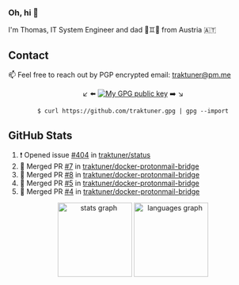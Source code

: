 ### Oh, hi 👋

I'm Thomas, IT System Engineer and dad 👶♊️👶 from Austria 🇦🇹

<!--
**traktuner/traktuner** is a ✨ _special_ ✨ repository because its `README.md` (this file) appears on your GitHub profile.

Here are some ideas to get you started:

- 🔭 I’m currently working on ...
- 🌱 I’m currently learning ...
- 👯 I’m looking to collaborate on ...
- 🤔 I’m looking for help with ...
- 💬 Ask me about ...
- 📫 How to reach me: ...
- 😄 Pronouns: ...
- ⚡ Fun fact: ...
-->

## Contact
📫 Feel free to reach out by PGP encrypted email:
traktuner@pm.me

<div align="center" markdown="1">

↙️ ⬅️ [![My GPG public key](https://img.shields.io/badge/PGP%20public%20key-6D4AFF?style=for-the-badge)](https://github.com/traktuner.gpg) ➡️ ↘️

```shell
$ curl https://github.com/traktuner.gpg | gpg --import
```

</div>

## GitHub Stats
<!--START_SECTION:activity-->
1. ❗ Opened issue [#404](https://github.com/traktuner/status/issues/404) in [traktuner/status](https://github.com/traktuner/status)
2. 🎉 Merged PR [#7](https://github.com/traktuner/docker-protonmail-bridge/pull/7) in [traktuner/docker-protonmail-bridge](https://github.com/traktuner/docker-protonmail-bridge)
3. 🎉 Merged PR [#8](https://github.com/traktuner/docker-protonmail-bridge/pull/8) in [traktuner/docker-protonmail-bridge](https://github.com/traktuner/docker-protonmail-bridge)
4. 🎉 Merged PR [#5](https://github.com/traktuner/docker-protonmail-bridge/pull/5) in [traktuner/docker-protonmail-bridge](https://github.com/traktuner/docker-protonmail-bridge)
5. 🎉 Merged PR [#4](https://github.com/traktuner/docker-protonmail-bridge/pull/4) in [traktuner/docker-protonmail-bridge](https://github.com/traktuner/docker-protonmail-bridge)
<!--END_SECTION:activity-->

<div align="center">
  <img src="https://github-readme-stats.vercel.app/api?username=traktuner&hide_title=false&hide_rank=false&show_icons=true&include_all_commits=true&count_private=true&disable_animations=false&theme=dracula&locale=en&hide_border=false&order=1" height="150" alt="stats graph"  />
  <img src="https://github-readme-stats.vercel.app/api/top-langs?username=traktuner&locale=en&hide_title=false&layout=compact&card_width=320&langs_count=5&theme=dracula&hide_border=false&order=2" height="150" alt="languages graph"  />
</div>
